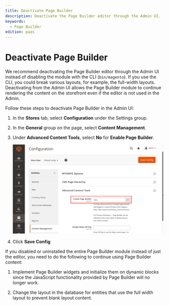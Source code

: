 ```yaml
---
title: Deactivate Page Builder
description: Deactivate the Page Builder editor through the Admin UI.
keywords:
  - Page Builder
edition: paas
---
```


# Deactivate Page Builder

We recommend deactivating the Page Builder editor through the Admin UI instead of disabling the module with the CLI (`bin/magento`). If you use the CLI, you could break various layouts, for example, the full-width layouts. Deactivating from the Admin UI allows the Page Builder module to continue rendering the content on the storefront even if the editor is not used in the Admin.

Follow these steps to deactivate Page Builder in the Admin UI:

1. In the **Stores** tab, select **Configuration** under the Settings group.

1. In the **General** group on the page, select **Content Management**.

1. Under **Advanced Content Tools**, select **No** for **Enable Page Builder**.

   ![activate page builder](../_images/page-builder/activate-pagebuilder.png)

1. Click **Save Config**

If you disabled or uninstalled the entire Page Builder module instead of just the editor, you need to do the following to continue using Page Builder content:

1. Implement Page Builder widgets and initialize them on dynamic blocks since the JavaScript functionality provided by Page Builder will no longer work.

1. Change the layout in the database for entities that use the full width layout to prevent blank layout content.
